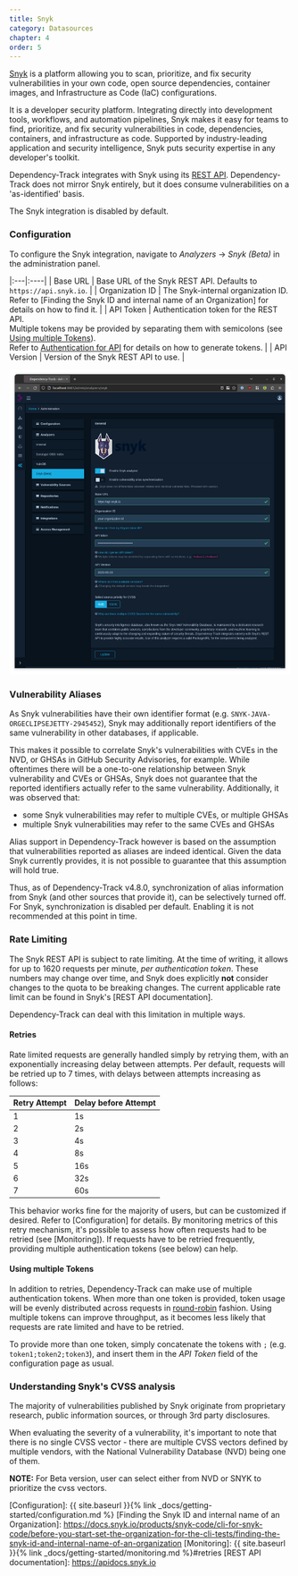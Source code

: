```yaml
---
title: Snyk
category: Datasources
chapter: 4
order: 5
---
```


[Snyk](https://security.snyk.io) is a platform allowing you to scan, prioritize, and fix security vulnerabilities in your own code, open source dependencies, container images, and Infrastructure as Code (IaC) configurations.

It is a developer security platform. Integrating directly into development tools, workflows, and automation pipelines, Snyk makes it easy for teams to find, prioritize, and fix security vulnerabilities in code, dependencies, containers, and infrastructure as code. Supported by industry-leading application and security intelligence, Snyk puts security expertise in any developer's toolkit.

Dependency-Track integrates with Snyk using its [REST API](https://apidocs.snyk.io/). Dependency-Track does not mirror Snyk entirely,
but it does consume vulnerabilities on a 'as-identified' basis.

The Snyk integration is disabled by default.

### Configuration

To configure the Snyk integration, navigate to *Analyzers* -> *Snyk (Beta)* in the administration panel.

|:---|:----|
| Base URL | Base URL of the Snyk REST API. Defaults to `https://api.snyk.io`. |
| Organization ID | The Snyk-internal organization ID. <br/>Refer to [Finding the Snyk ID and internal name of an Organization] for details on how to find it. |
| API Token | Authentication token for the REST API. <br/>Multiple tokens may be provided by separating them with semicolons (see [Using multiple Tokens](#using-multiple-tokens)). <br/>Refer to [Authentication for API] for details on how to generate tokens. |
| API Version | Version of the Snyk REST API to use. |

![Snyk Configuration](../../images/screenshots/snyk-configuration.png)

### Vulnerability Aliases

As Snyk vulnerabilities have their own identifier format (e.g. `SNYK-JAVA-ORGECLIPSEJETTY-2945452`),
Snyk may additionally report identifiers of the same vulnerability in other databases, if applicable.

This makes it possible to correlate Snyk's vulnerabilities with CVEs in the NVD, or GHSAs in GitHub Security Advisories, 
for example. While oftentimes there will be a one-to-one relationship between Snyk vulnerability and CVEs or GHSAs,
Snyk does not guarantee that the reported identifiers actually refer to the same vulnerability. Additionally, it was
observed that:

* some Snyk vulnerabilities may refer to multiple CVEs, or multiple GHSAs
* multiple Snyk vulnerabilities may refer to the same CVEs and GHSAs

Alias support in Dependency-Track however is based on the assumption that vulnerabilities reported as aliases are indeed
identical. Given the data Snyk currently provides, it is not possible to guarantee that this assumption will hold true.

Thus, as of Dependency-Track v4.8.0, synchronization of alias information from Snyk (and other sources that provide it),
can be selectively turned off. For Snyk, synchronization is disabled per default. Enabling it is not recommended at this
point in time.

### Rate Limiting

The Snyk REST API is subject to rate limiting. At the time of writing, it allows for up to 1620 requests per minute, *per authentication token*.
These numbers may change over time, and Snyk does explicitly **not** consider changes to the quota to be breaking changes.
The current applicable rate limit can be found in Snyk's [REST API documentation].

Dependency-Track can deal with this limitation in multiple ways.

#### Retries

Rate limited requests are generally handled simply by retrying them, with an exponentially increasing delay between attempts.
Per default, requests will be retried up to 7 times, with delays between attempts increasing as follows:

| Retry Attempt | Delay before Attempt |
|:--------------|:---------------------|
| 1             | 1s                   |
| 2             | 2s                   |
| 3             | 4s                   |
| 4             | 8s                   |
| 5             | 16s                  |
| 6             | 32s                  |
| 7             | 60s                  |

This behavior works fine for the majority of users, but can be customized if desired. Refer to [Configuration] for details.
By monitoring metrics of this retry mechanism, it's possible to assess how often requests had to be retried (see [Monitoring]).
If requests have to be retried frequently, providing multiple authentication tokens (see below) can help.

#### Using multiple Tokens

In addition to retries, Dependency-Track can make use of multiple authentication tokens. When more than one token is
provided, token usage will be evenly distributed across requests in [round-robin](https://en.wikipedia.org/wiki/Round-robin_scheduling) fashion.
Using multiple tokens can improve throughput, as it becomes less likely that requests are rate limited and have to be retried.

To provide more than one token, simply concatenate the tokens with `;` (e.g. `token1;token2;token3`), 
and insert them in the *API Token* field of the configuration page as usual.

### Understanding Snyk's CVSS analysis

The majority of vulnerabilities published by Snyk originate from proprietary research, public information sources, or through 3rd party disclosures.

When evaluating the severity of a vulnerability, it's important to note that there is no single CVSS vector - there are multiple CVSS vectors defined by multiple vendors, with the National Vulnerability Database (NVD) being one of them.

**NOTE:** For Beta version, user can select either from NVD or SNYK to prioritize the cvss vectors.

[Authentication for API]: https://docs.snyk.io/snyk-api-info/authentication-for-api
[Configuration]: {{ site.baseurl }}{% link _docs/getting-started/configuration.md %}
[Finding the Snyk ID and internal name of an Organization]: https://docs.snyk.io/products/snyk-code/cli-for-snyk-code/before-you-start-set-the-organization-for-the-cli-tests/finding-the-snyk-id-and-internal-name-of-an-organization
[Monitoring]: {{ site.baseurl }}{% link _docs/getting-started/monitoring.md %}#retries
[REST API documentation]: https://apidocs.snyk.io